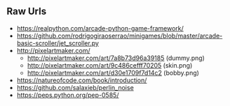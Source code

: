## Raw Urls
- https://realpython.com/arcade-python-game-framework/  
- https://github.com/rodrigogiraoserrao/minigames/blob/master/arcade-basic-scroller/jet_scroller.py  
- http://pixelartmaker.com/  
  - http://pixelartmaker.com/art/7a8b73d96a39185 (dummy.png)  
  - http://pixelartmaker.com/art/9c486cefff70205 (skin.png)  
  - http://pixelartmaker.com/art/d30e1709f7d14c2 (bobby.png)
- https://natureofcode.com/book/introduction/  
- https://github.com/salaxieb/perlin_noise  
- https://peps.python.org/pep-0585/  
